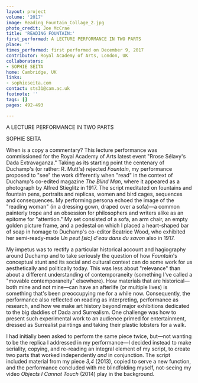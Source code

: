 ```yaml
---
layout: project
volume: '2017'
image: Reading_Fountain_Collage_2.jpg
photo_credit: Joe McCrae
title: 'READING FOUNTAIN:'
first_performed: A LECTURE PERFORMANCE IN TWO PARTS
place: ''
times_performed: first performed on December 9, 2017
contributor: Royal Academy of Arts, London, UK
collaborators:
- SOPHIE SEITA
home: Cambridge, UK
links:
- sophieseita.com
contact: sts31@cam.ac.uk
footnote: ''
tags: []
pages: 492-493

---
```


 
A LECTURE PERFORMANCE IN TWO PARTS

SOPHIE SEITA

When is a copy a commentary? This lecture performance was commissioned for the Royal Academy of Arts latest event "Rrose S&eacute;lavy's Dada Extravaganza." Taking as its starting point the centenary of Duchamp's (or rather: R. Mutt's) rejected _Fountain_, my performance proposed to "see" the work differently when "read" in the context of Duchamp's co-edited magazine _The Blind Man_, where it appeared as a photograph by Alfred Stieglitz in 1917. The script meditated on fountains and fountain pens, portraits and replicas, women and bird cages, sequences and consequences. My performing persona echoed the image of the "reading woman" (in a dressing gown, draped over a sofa)—a common painterly trope and an obsession for philosophers and writers alike as an epitome for "attention." My set consisted of a sofa, an arm chair, an empty golden picture frame, and a pedestal on which I placed a heart-shaped bar of soap in homage to Duchamp's co-editor Beatrice Wood, who exhibited her semi-ready-made _Un peut _[sic]_ d'eau dans du savon_ also in 1917.

My impetus was to rectify a particular historical account and hagiography around Duchamp and to take seriously the question of how _Fountain_'s conceptual stunt and its social and cultural context can do some work for us aesthetically and politically today. This was less about "relevance" than about a different understanding of contemporaneity (something I've called a "movable contemporaneity" elsewhere). How materials that are historical—both mine and not mine—can have an afterlife (or multiple lives) is something that's been preoccupying me for a while now. Consequently, the performance also reflected on reading as interpreting, performance as research, and how we make art history beyond major exhibitions dedicated to the big daddies of Dada and Surrealism. One challenge was how to present such experimental work to an audience primed for entertainment, dressed as Surrealist paintings and taking their plastic lobsters for a walk.

I had initially been asked to perform the same piece twice, but—not wanting to be the replica I addressed in my performance—I decided instead to make seriality, copying, and re-reading an integral element of my script, to create two parts that worked independently _and_ in conjunction. The script included material from my piece _3,4_ (2013), copied to serve a new function, and the performance concluded with me blindfolding myself, not-seeing my video _Objects I Cannot Touch_ (2014) play in the background.
